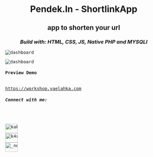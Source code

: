 <h1 align="center">Pendek.In - ShortlinkApp<sup></sup></h1>
<h2 align="center">app to shorten your url</h3>
<h3 align="center"><i>Build with: HTML, CSS, JS, Native PHP and MYSQLI</i></h4>
<pre>
<img src="https://raw.githubusercontent.com/km-dev12/workshop-smk/main/screenshoot/1.png" alt="dashboard"</img>
</pre>
<pre>
<img src="https://raw.githubusercontent.com/km-dev12/workshop-smk/main/screenshoot/2.png" alt="dashboard"</img>
<h4>Preview Demo</h4>
<a href="https://workshop.yaelahka.com" target="blank">https://workshop.yaelahka.com</a>
<h5 align="left">Connect with me:</h3>
<p align="left">
<a href="https://twitter.com/kakamaulanaa1" target="blank"><img align="center" src="https://raw.githubusercontent.com/rahuldkjain/github-profile-readme-generator/master/src/images/icons/Social/twitter.svg" alt="kakamaulanaa1" height="30" width="40" /></a>
<a href="https://fb.com/k4xc0d3" target="blank"><img align="center" src="https://raw.githubusercontent.com/rahuldkjain/github-profile-readme-generator/master/src/images/icons/Social/facebook.svg" alt="k4xc0d3" height="30" width="40" /></a>
<a href="https://instagram.com/_not.null" target="blank"><img align="center" src="https://raw.githubusercontent.com/rahuldkjain/github-profile-readme-generator/master/src/images/icons/Social/instagram.svg" alt="_not.null" height="30" width="40" /></a>
</p>


